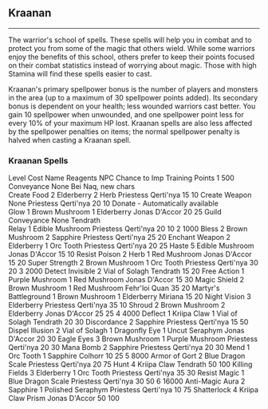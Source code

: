 ## Kraanan

---

The warrior's school of spells. These spells will help you in combat and to protect you from some of the magic that others wield. While some warriors enjoy the benefits of this school, others prefer to keep their points focused on their combat statistics instead of worrying about magic. Those with high Stamina will find these spells easier to cast.

Kraanan's primary spellpower bonus is the number of players and monsters in the area (up to a maximum of 30 spellpower points added). Its secondary bonus is dependent on your health; less wounded warriors cast better. You gain 10 spellpower when unwounded, and one spellpower point less for every 10% of your maximum HP lost. Kraanan spells are also less affected by the spellpower penalties on items; the normal spellpower penalty is halved when casting a Kraanan spell.


### Kraanan Spells

Level	Cost	Name	Reagents	NPC	Chance
to Imp	Training
Points
1	500	Conveyance	None	Bei Naq, new chars		
Create Food	2 Elderberry
2 Herb	Priestess Qerti'nya	15	10
Create Weapon	None	Priestess Qerti'nya	20	10
Donate	-	Automatically available		
Glow	1 Brown Mushroom
1 Elderberry	Jonas D'Accor	20	25
Guild Conveyance	None	Tendrath		
Relay	1 Edible Mushroom	Priestess Qerti'nya	20	10
2	1000	Bless	2 Brown Mushroom
2 Sapphire	Priestess Qerti'nya	25	20
Enchant Weapon	2 Elderberry
1 Orc Tooth	Priestess Qerti'nya	20	25
Haste	5 Edible Mushroom	Jonas D'Accor	15	10
Resist Poison	2 Herb
1 Red Mushroom	Jonas D'Accor	15	20
Super Strength	2 Brown Mushroom
1 Orc Tooth	Priestess Qerti'nya	30	20
3	2000	Detect Invisible	2 Vial of Solagh	Tendrath	15	20
Free Action	1 Purple Mushroom
1 Red Mushroom	Jonas D'Accor	15	30
Magic Shield	2 Brown Mushroom
1 Red Mushroom	Fehr'loi Quan	35	20
Martyr's Battleground	1 Brown Mushroom
1 Elderberry	Miriana	15	20
Night Vision	3 Elderberry	Priestess Qerti'nya	35	10
Shroud	2 Brown Mushroom
2 Elderberry	Jonas D'Accor	25	25
4	4000	Deflect	1 Kriipa Claw
1 Vial of Solagh	Tendrath	20	30
Discordance	2 Sapphire	Priestess Qerti'nya	15	50
Dispel Illusion	2 Vial of Solagh
1 Dragonfly Eye
1 Uncut Seraphym	Jonas D'Accor	20	30
Eagle Eyes	3 Brown Mushroom
1 Purple Mushroom	Priestess Qerti'nya	20	30
Mana Bomb	2 Sapphire	Priestess Qerti'nya	20	30
Mend	1 Orc Tooth
1 Sapphire	Colhorr	10	25
5	8000	Armor of Gort	2 Blue Dragon Scale	Priestess Qerti'nya	20	75
Hunt	4 Kriipa Claw	Tendrath	50	100
Killing Fields	3 Elderberry
1 Orc Tooth	Priestess Qerti'nya	35	30
Resist Magic	1 Blue Dragon Scale	Priestess Qerti'nya	30	50
6	16000	Anti-Magic Aura	2 Sapphire
1 Polished Seraphym	Priestess Qerti'nya	10	75
Shatterlock	4 Kriipa Claw
Prism	Jonas D'Accor	50	100